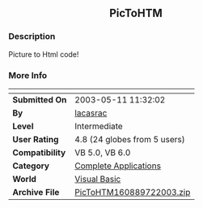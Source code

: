 ﻿<div align="center">

## PicToHTM


</div>

### Description

Picture to Html code!
 
### More Info
 


<span>             |<span>
---                |---
**Submitted On**   |2003-05-11 11:32:02
**By**             |[lacasrac](https://github.com/Planet-Source-Code/PSCIndex/blob/master/ByAuthor/lacasrac.md)
**Level**          |Intermediate
**User Rating**    |4.8 (24 globes from 5 users)
**Compatibility**  |VB 5\.0, VB 6\.0
**Category**       |[Complete Applications](https://github.com/Planet-Source-Code/PSCIndex/blob/master/ByCategory/complete-applications__1-27.md)
**World**          |[Visual Basic](https://github.com/Planet-Source-Code/PSCIndex/blob/master/ByWorld/visual-basic.md)
**Archive File**   |[PicToHTM160889722003\.zip](https://github.com/Planet-Source-Code/lacasrac-pictohtm__1-46604/archive/master.zip)








